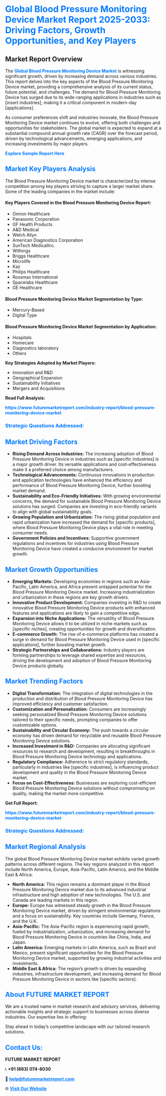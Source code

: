 <h1 style="color: #007BFF;">Global Blood Pressure Monitoring Device Market Report 2025-2033: Driving Factors, Growth Opportunities, and Key Players</h1>

<section id="overview">
<h2>Market Report Overview</h2>
<p>The <a href="https://www.futuremarketreport.com/industry-report/blood-pressure-monitoring-device-market" style="color: #007BFF; text-decoration: none;"><strong>Global Blood Pressure Monitoring Device Market</strong></a> is witnessing significant growth, driven by increasing demand across various industries. This report delves into the key aspects of the Blood Pressure Monitoring Device market, providing a comprehensive analysis of its current status, future potential, and challenges. The demand for Blood Pressure Monitoring Device has surged due to its wide-ranging applications in industries such as [insert industries], making it a critical component in modern-day [applications].</p>
<p>As consumer preferences shift and industries innovate, the Blood Pressure Monitoring Device market continues to evolve, offering both challenges and opportunities for stakeholders. The global market is expected to expand at a substantial compound annual growth rate (CAGR) over the forecast period, driven by technological advancements, emerging applications, and increasing investments by major players.</p>
</section>

<section id="overview">
<p><a href="https://www.futuremarketreport.com/request-sample/reportId=103520" style="color: #007BFF; text-decoration: none;"><strong>Explore Sample Report Here</strong></a></p>
</section>

<section id="key-players">
<h2 style="color: #007BFF;">Market Key Players Analysis</h2>
<p>The Blood Pressure Monitoring Device market is characterized by intense competition among key players striving to capture a larger market share. Some of the leading companies in the market include:</p>
<h4>Key Players Covered in the Blood Pressure Monitoring Device Report:</h4>
<ul><li>Omron Healthcare</li><li>Panasonic Corporation</li><li>GF Health Products</li><li>A&amp;D Medical</li><li>Welch Allyn</li><li>American Diagnostics Corporation</li><li>SunTech MedicalInc.</li><li>Withings</li><li>Briggs Healthcare</li><li>Microlife</li><li>Kaz</li><li>Philips Healthcare</li><li>Rossmax International</li><li>Spacelabs Healthcare</li><li>GE Healthcare</li></ul>
<h4>Blood Pressure Monitoring Device Market Segmentation by Type:</h4>
<ul><li>Mercury-Based</li><li>Digital Type</li></ul>

<h4>Blood Pressure Monitoring Device Market Segmentation by Application:</h4>
<ul><li>Hospitals</li><li>Homecare</li><li>Diagnostics laboratory</li><li>Others</li></ul>
<p><strong>Key Strategies Adopted by Market Players:</strong></p>
<ul>
<li>Innovation and R&D</li>
<li>Geographical Expansion</li>
<li>Sustainability Initiatives</li>
<li>Mergers and Acquisitions</li>
</ul>
</section>

<section>
<p><strong>Read Full Analysis: </strong></p><a href="https://www.futuremarketreport.com/industry-report/blood-pressure-monitoring-device-market" style="color: #007BFF; text-decoration: none;"><strong>https://www.futuremarketreport.com/industry-report/blood-pressure-monitoring-device-market</strong></a>
<h3 style="color: #007BFF;">Strategic Questions Addressed:</h3>
</section>

<section id="driving-factors">
<h2 style="color: #007BFF;">Market Driving Factors</h2>
<ul>
<li><strong>Rising Demand Across Industries:</strong> The increasing adoption of Blood Pressure Monitoring Device in industries such as [specific industries] is a major growth driver. Its versatile applications and cost-effectiveness make it a preferred choice among manufacturers.</li>
<li><strong>Technological Advancements:</strong> Continuous innovations in production and application technologies have enhanced the efficiency and performance of Blood Pressure Monitoring Device, further boosting market demand.</li>
<li><strong>Sustainability and Eco-Friendly Initiatives:</strong> With growing environmental concerns, the demand for sustainable Blood Pressure Monitoring Device solutions has surged. Companies are investing in eco-friendly variants to align with global sustainability goals.</li>
<li><strong>Growing Population and Urbanization:</strong> The rising global population and rapid urbanization have increased the demand for [specific products], where Blood Pressure Monitoring Device plays a vital role in meeting consumer needs.</li>
<li><strong>Government Policies and Incentives:</strong> Supportive government regulations and incentives for industries using Blood Pressure Monitoring Device have created a conducive environment for market growth.</li>
</ul>
</section>

<section id="growth-opportunities">
<h2 style="color: #007BFF;">Market Growth Opportunities</h2>
<ul>
<li><strong>Emerging Markets:</strong> Developing economies in regions such as Asia-Pacific, Latin America, and Africa present untapped potential for the Blood Pressure Monitoring Device market. Increasing industrialization and urbanization in these regions are key growth drivers.</li>
<li><strong>Innovative Product Development:</strong> Companies investing in R&D to create innovative Blood Pressure Monitoring Device products with enhanced features and applications are likely to gain a competitive edge.</li>
<li><strong>Expansion into Niche Applications:</strong> The versatility of Blood Pressure Monitoring Device allows it to be utilized in niche markets such as [specific niches], creating opportunities for growth and diversification.</li>
<li><strong>E-commerce Growth:</strong> The rise of e-commerce platforms has created a surge in demand for Blood Pressure Monitoring Device used in [specific applications], further boosting market growth.</li>
<li><strong>Strategic Partnerships and Collaborations:</strong> Industry players are forming partnerships to leverage shared expertise and resources, driving the development and adoption of Blood Pressure Monitoring Device products globally.</li>
</ul>
</section>

<section id="trending-factors">
<h2 style="color: #007BFF;">Market Trending Factors</h2>
<ul>
<li><strong>Digital Transformation:</strong> The integration of digital technologies in the production and distribution of Blood Pressure Monitoring Device has improved efficiency and customer satisfaction.</li>
<li><strong>Customization and Personalization:</strong> Consumers are increasingly seeking personalized Blood Pressure Monitoring Device solutions tailored to their specific needs, prompting companies to offer customizable options.</li>
<li><strong>Sustainability and Circular Economy:</strong> The push towards a circular economy has driven demand for recyclable and reusable Blood Pressure Monitoring Device solutions.</li>
<li><strong>Increased Investment in R&D:</strong> Companies are allocating significant resources to research and development, resulting in breakthroughs in Blood Pressure Monitoring Device technology and applications.</li>
<li><strong>Regulatory Compliance:</strong> Adherence to strict regulatory standards, particularly in industries like [specific industries], is influencing product development and quality in the Blood Pressure Monitoring Device market.</li>
<li><strong>Focus on Cost-Effectiveness:</strong> Businesses are exploring cost-efficient Blood Pressure Monitoring Device solutions without compromising on quality, making the market more competitive.</li>
</ul>
</section>

<section>
<p><strong>Get Full Report: </strong></p><a href="https://www.futuremarketreport.com/industry-report/blood-pressure-monitoring-device-market" style="color: #007BFF; text-decoration: none;"><strong>https://www.futuremarketreport.com/industry-report/blood-pressure-monitoring-device-market</strong></a>
<h3 style="color: #007BFF;">Strategic Questions Addressed:</h3>
</section>


<section id="regional-analysis">
<h2 style="color: #007BFF;">Market Regional Analysis</h2>
<p>The global Blood Pressure Monitoring Device market exhibits varied growth patterns across different regions. The key regions analyzed in this report include North America, Europe, Asia-Pacific, Latin America, and the Middle East & Africa:</p>
<ul>
<li><strong>North America:</strong> This region remains a dominant player in the Blood Pressure Monitoring Device market due to its advanced industrial infrastructure and high adoption of new technologies. The U.S. and Canada are leading markets in this region.</li>
<li><strong>Europe:</strong> Europe has witnessed steady growth in the Blood Pressure Monitoring Device market, driven by stringent environmental regulations and a focus on sustainability. Key countries include Germany, France, and the U.K.</li>
<li><strong>Asia-Pacific:</strong> The Asia-Pacific region is experiencing rapid growth, fueled by industrialization, urbanization, and increasing demand for Blood Pressure Monitoring Device in countries like China, India, and Japan.</li>
<li><strong>Latin America:</strong> Emerging markets in Latin America, such as Brazil and Mexico, present significant opportunities for the Blood Pressure Monitoring Device market, supported by growing industrial activities and investments.</li>
<li><strong>Middle East & Africa:</strong> The region’s growth is driven by expanding industries, infrastructure development, and increasing demand for Blood Pressure Monitoring Device in sectors like [specific sectors].</li>
</ul>
</section>

<footer>
<h2 style="color: #007BFF;">About FUTURE MARKET REPORT</h2>
<p>We are a trusted name in market research and advisory services, delivering actionable insights and strategic support to businesses across diverse industries. Our expertise lies in offering:</p>

<p>Stay ahead in today’s competitive landscape with our tailored research solutions.</p>

<h2 style="color: #007BFF;">Contact Us:</h2>
<p><strong>FUTURE MARKET REPORT</strong></p>
<p>📞 <strong>+91 (883) 074-8030</strong></p>
<p>📧 <strong><a href="mailto:help@futuremarketreport.com" style="color: #007BFF;">help@futuremarketreport.com</a></strong></p>
<p>🌐 <strong><a href="https://www.futuremarketreport.com/" style="color: #007BFF;">Visit Our Website</a></strong></p>
</footer>